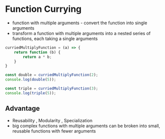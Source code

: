 # Function Currying
- function with multiple arguments -  convert the function into single arguments
- transform a function with multiple arguments into a nested series of functions, each taking a single arguments


```js
curriedMultiplyFunction = (a) => {
    return function (b) {
        return a * b;
    }
}

const double = curriedMultiplyFunction(2);
console.log(double(5));

const triple = curriedMultiplyFunction(3);
console.log(triple(5));
```
## Advantage
- Reusability , Modularity , Specialization
- big complex functions with multiple arguments can be broken into small, reusable functions with fewer arguments
